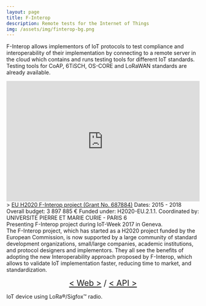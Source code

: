 ```yaml
---
layout: page
title: F-Interop
description: Remote tests for the Internet of Things
img: /assets/img/finterop-bg.png
---
```

F-Interop allows implementors of IoT protocols to test compliance and interoperability of their implementation by connecting to a remote server in the cloud which contains and runs testing tools for different IoT standards. Testing tools for CoAP, 6TiSCH, OS-CORE and LoRaWAN standards are already available.
<iframe width="100%" height="315" src="https://www.youtube.com/embed/gWnWuu6Y6Uc" frameborder="0" allow="accelerometer; autoplay; encrypted-media; gyroscope; picture-in-picture" allowfullscreen></iframe>
> <a href="https://cordis.europa.eu/project/rcn/199588/factsheet/en" target="_blank">EU H2020 F-Interop project (Grant No. 687884)</a>  
Dates: 2015 - 2018  
Overall budget: 3 897 885 €  
Funded under: H2020-EU.2.1.1.  
Coordinated by: UNIVERSITE PIERRE ET MARIE CURIE - PARIS 6

<div class="img_row">
    <img class="col three left" src="{{ site.baseurl }}/assets/img/finterop-presentation.jpg" alt="" title="example image"/>
</div>
<div class="col three caption">
    Presenting F-Interop project during IoT-Week 2017 in Geneva.
</div>
The F-Interop project, which has started as a H2020 project funded by the European Commission, is now supported by a large community of standard development organizations, small/large companies, academic institutions, and protocol designers and implementors. They all see the benefits of adopting the new Interoperability approach proposed by F-Interop, which allows to validate IoT implementation faster, reducing time to market, and standardization.
<p style="text-align: center;">
<span style="font-size:1.5em;"><a class="page-link" href="https://go.f-interop.eu/" target="_blank">< Web ></a> / </span>
<span style="font-size:1.5em;"><a class="page-link" href="http://doc.f-interop.eu" target="_blank">< API ></a></span>
</p>
<div class="img_row">
    <img class="col three left" src="{{ site.baseurl }}/assets/img/lora-sigfox.jpg" alt="" title="example image"/>
</div>
<div class="col three caption">
    IoT device using LoRa®/Sigfox™ radio.
</div>


